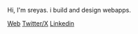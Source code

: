 
Hi, I'm sreyas.
i build and design webapps.

 [Web](https://sreyascheviri.vercel.app)
 [Twitter/X](https://x.com/sreyascheviri)
 [Linkedin](https://www.linkedin.com/in/sreyascheviri)
